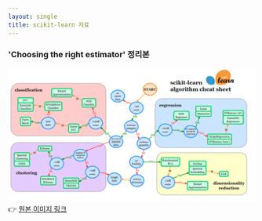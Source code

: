 ```yaml
---
layout: single
title: scikit-learn 자료
---
```

### 'Choosing the right estimator' 정리본
![](/images/scikit_learn_guide.png)  
👉 [원본 이미지 링크](https://scikit-learn.org/stable/tutorial/machine_learning_map/)
